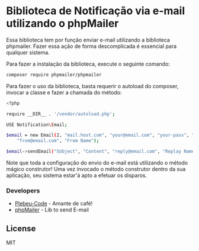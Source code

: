# Biblioteca de Notificação via e-mail utilizando o phpMailer

Essa biblioteca tem por função enviar e-mail utilizando a biblioteca phpmailer. Fazer essa ação de forma descomplicada é essencial para qualquer sistema.

Para fazer a instalação da biblioteca, execute o seguinte comando:

```sh
composer require phpmailer/phpmailer
```

Para fazer o uso da biblioteca, basta requerir o autoload do composer, invocar a classe e fazer a chamada do método:

```sh
<?php

require __DIR__ . '/vendor/autoload.php';

USE Notification\Email;

$email = new Email(2, "mail.host.com", "your@email.com", "your-pass", "smtp secure (tls/ssl)", "port (587)",
    "from@email.com", "From Name");

$email->sendEmail("SUbject", "Content", "reply@email.com", "Replay Name", "address@email.com", "Address Name");
```

Note que toda a configuração do envio do e-mail está utilizando o método mágico construtor! Uma vez invocado o método construtor dentro da sua aplicação, seu sistema estar'á apto a efetuar os disparos.

### Developers
* [Plebeu-Code] - Amante de café!
* [phpMailer] - Lib to send E-mail

License
----

MIT

[//]:#
[Plebeu-Code]: <astronauta3020@gmail.com>
[phpMailer]: <https://github.com/PHPMailer/PHPMailer>